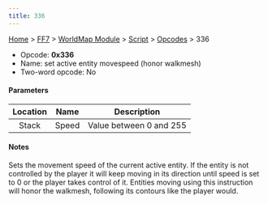 ```yaml
---
title: 336
---
```


[Home](Main%20Page.md) > [FF7](FF7.md) > [WorldMap Module](FF7/WorldMap%20Module.md) > [Script](FF7/WorldMap%20Module/Script.md) > [Opcodes](FF7/WorldMap%20Module/Script/Opcodes.md) > 336

-   Opcode: **0x336**
-   Name: set active entity movespeed (honor walkmesh)
-   Two-word opcode: No

#### Parameters

| Location | Name  |       Description       |
|:--------:|:-----:|:-----------------------:|
|  Stack   | Speed | Value between 0 and 255 |

#### Notes

Sets the movement speed of the current active entity. If the entity is
not controlled by the player it will keep moving in its direction until
speed is set to 0 or the player takes control of it. Entities moving
using this instruction will honor the walkmesh, following its contours
like the player would.
